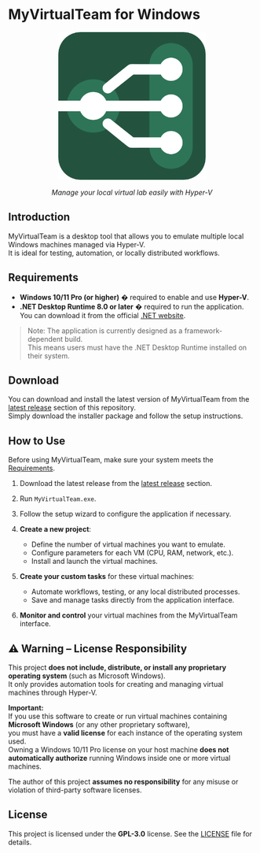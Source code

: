 # MyVirtualTeam for Windows

<p align="center">
  <img src="assets/MVT_Logo.png" alt="MyVirtualTeam Logo" width="300">
</p>

<p align="center"><em>Manage your local virtual lab easily with Hyper-V</em></p>

## Introduction
MyVirtualTeam is a desktop tool that allows you to emulate multiple local Windows machines managed via Hyper-V.  
It is ideal for testing, automation, or locally distributed workflows.

## Requirements
- **Windows 10/11 Pro (or higher)** � required to enable and use **Hyper-V**.  
- **.NET Desktop Runtime 8.0 or later** � required to run the application.  
  You can download it from the official [.NET website](https://dotnet.microsoft.com/en-us/download/dotnet).  

> Note: The application is currently designed as a framework-dependent build.  
> This means users must have the .NET Desktop Runtime installed on their system.

## Download
You can download and install the latest version of MyVirtualTeam from the [latest release](../../releases/latest) section of this repository.  
Simply download the installer package and follow the setup instructions.

## How to Use

Before using MyVirtualTeam, make sure your system meets the [Requirements](#requirements).

1. Download the latest release from the [latest release](../../releases/latest) section.  
2. Run `MyVirtualTeam.exe`.  
3. Follow the setup wizard to configure the application if necessary.  

4. **Create a new project**:  
   - Define the number of virtual machines you want to emulate.  
   - Configure parameters for each VM (CPU, RAM, network, etc.).  
   - Install and launch the virtual machines.  

5. **Create your custom tasks** for these virtual machines:  
   - Automate workflows, testing, or any local distributed processes.  
   - Save and manage tasks directly from the application interface.

6. **Monitor and control** your virtual machines from the MyVirtualTeam interface.

## ⚠️ Warning – License Responsibility

This project **does not include, distribute, or install any proprietary operating system** (such as Microsoft Windows).  
It only provides automation tools for creating and managing virtual machines through Hyper-V.

**Important:**  
If you use this software to create or run virtual machines containing **Microsoft Windows** (or any other proprietary software),  
you must have a **valid license** for each instance of the operating system used.  
Owning a Windows 10/11 Pro license on your host machine **does not automatically authorize** running Windows inside one or more virtual machines.

The author of this project **assumes no responsibility** for any misuse or violation of third-party software licenses.

## License
This project is licensed under the **GPL-3.0** license. See the [LICENSE](./LICENSE) file for details.
